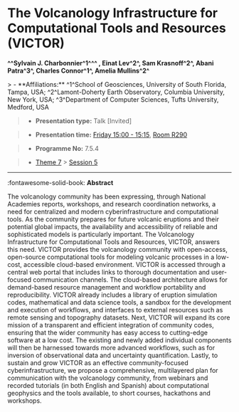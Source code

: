 # The Volcanology Infrastructure for Computational Tools and Resources (VICTOR)

**^^Sylvain J. Charbonnier^1^^^ , Einat Lev^2^, Sam Krasnoff^2^, Abani Patra^3^, Charles Connor^1^, Amelia Mullins^2^**

<!-- more -->> - **Affiliations:** ^1^School of Geosciences, University of South Florida, Tampa, USA; ^2^Lamont-Doherty Earth Observatory, Columbia University, New York, USA; ^3^Department of Computer Sciences, Tufts University, Medford, USA

> - **Presentation type:** Talk [Invited]

> - **Presentation time:** [Friday 15:00 - 15:15](../sessions_comparison.md#__tabbed_4_4), [Room R290](../maps_venue.md#__tabbed_1_1)

> - **Programme No:** 7.5.4

> - [Theme 7](../theme7.md) > [Session 5](../sessions/session-7-5.md)

--- 

:fontawesome-solid-book: **Abstract**

The volcanology community has been expressing, through National Academies reports, workshops, and research coordination networks, a need for centralized and modern cyberinfrastructure and computational tools. As the community prepares for future volcanic eruptions and their potential global impacts, the availability and accessibility of reliable and sophisticated models is particularly important. The Volcanology Infrastructure for Computational Tools and Resources, VICTOR, answers this need.
VICTOR provides the volcanology community with open-access, open-source computational tools for modeling volcanic processes in a low-cost, accessible cloud-based environment. VICTOR is accessed through a central web portal that includes links to thorough documentation and user-focused communication channels. The cloud-based architecture allows for demand-based resource management and workflow portability and reproducibility. VICTOR already includes a library of eruption simulation codes, mathematical and data science tools, a sandbox for the development and execution of workflows, and interfaces to external resources such as remote sensing and topography datasets.
Next, VICTOR will expand its core mission of a transparent and efficient integration of community codes, ensuring that the wider community has easy access to cutting-edge software at a low cost. The existing and newly added individual components will then be harnessed towards more advanced workflows, such as for inversion of observational data and uncertainty quantification. Lastly, to sustain and grow VICTOR as an effective community-focused cyberinfrastructure, we propose a comprehensive, multilayered plan for communication with the volcanology community, from webinars and recorded tutorials (in both English and Spanish) about computational geophysics and the tools available, to short courses, hackathons and workshops. 

